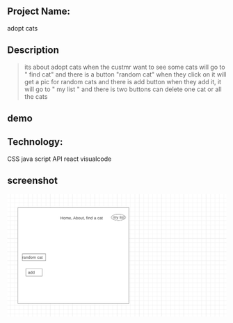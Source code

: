 
## Project Name:
adopt cats


## Description
>its about adopt cats when the custmr want to see some cats will go to " find cat" and there is a button "random cat" when they click on it will get a pic for random cats and there is add button when they add it, it will go to " my list " and there is two buttons can delete one cat or all the cats 

## demo

## Technology:
CSS
java script 
API
react
visualcode 

## screenshot
![wirfreme](scren.png)



